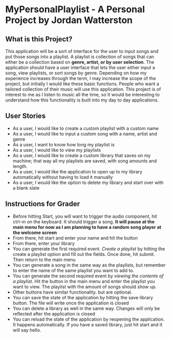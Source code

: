 # MyPersonalPlaylist - A Personal Project by Jordan Watterston

## What is this Project?

This application will be a sort of interface for the user to input songs and put those songs into a playlist. A playlist
is collection of songs that can either be a collection based on **genre, artist, or by user selection**. The application 
should have a user interface that lets the user either input a song, view playlists, or sort songs by genre.
Depending on how my experience increases through the term, I may increase the scope of the project, but
initially I would like these basic functions. People who want a tailored collection of their music will use this
application. This project is of interest to me as I listen to music all the time, so It would be interesting to
understand how this functionality is built into my day to day applications.

## User Stories

- As a user, I would like to create a custom playlist with a custom name
- As a user, I would like to input a custom song with a name, artist and genre
- As a user, I want to know how long my playlist is
- As a user, I would like to view my playlists
- As a user, I would like to create a custom library that saves on my machine; 
that way all my playlists are saved, with song amounts and length.
- As a user, I would like the application to open up to my library automatically without having
to load it manually
- As a user, I would like the option to delete my library and start over with a blank slate

## Instructions for Grader

- Before hitting Start, you will want to trigger the audio component, hit ctrl-m on the keyboard. 
It should trigger a song. **It will pause at the main menu for now as I am planning to have a 
random song player at the welcome screen**
- From there, hit start and enter your name and hit the button
- From there, enter your library
- You can generate the first required event. *Create a playlist* by hitting the create a 
playlist option and fill out the fields. Once done, hit submit. Then return to the main menu
- You can generate a song in the same way as the playlists, but remember to enter the
 name of the same playlist you want to add to.
- You can generate the second required event by *viewing the contents of a playlist*. 
Hit the button in the main menu and enter the playlist you want to view. 
The playlist with the amount of songs should show
up.
- Other buttons have similar functionality. but are optional. 
- You can save the state of the application by hitting the save library button. The file will write once the
application is closed
- You can delete a library as well in the same way. Changes will only be reflected after the application is closed
- You can reload the state of the application by reopening the application. It happens automatically. If you have a 
saved library, just hit start and it will say hello.